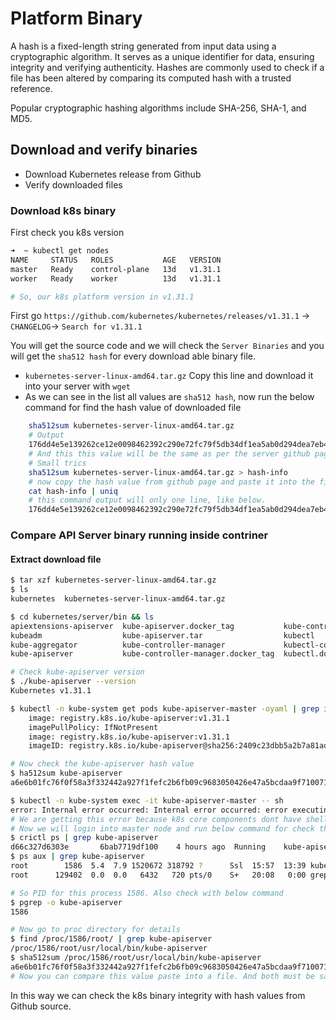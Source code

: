# Platform Binary

A hash is a fixed-length string generated from input data using a cryptographic algorithm. It serves as a unique identifier for data, ensuring integrity and verifying authenticity. Hashes are commonly used to check if a file has been altered by comparing its computed hash with a trusted reference.

Popular cryptographic hashing algorithms include SHA-256, SHA-1, and MD5.

## Download and verify binaries
- Download Kubernetes release from Github
- Verify downloaded files

### Download k8s binary
First check you k8s version

```bash
➜  ~ kubectl get nodes
NAME     STATUS   ROLES           AGE   VERSION
master   Ready    control-plane   13d   v1.31.1
worker   Ready    worker          13d   v1.31.1

# So, our k8s platform version in v1.31.1
```
First go `https://github.com/kubernetes/kubernetes/releases/v1.31.1` -> `CHANGELOG`-> `Search for v1.31.1`

You will get the source code and we will check the `Server Binaries` and you will get the `sha512 hash` for every download able binary file.

 - `kubernetes-server-linux-amd64.tar.gz` Copy this line and download it into your server with `wget`
 - As we can see in the list all values are `sha512 hash`, now run the below command for find the hash value of downloaded file
```bash 
    sha512sum kubernetes-server-linux-amd64.tar.gz
    # Output
    176dd4e5e139262ce12e0098462392c290e72fc79f5db34df1ea5ab0d294dea7eb4d4fe74b69e479b7ce192069bc637cae011602c2dd93dde5e74fc4e77aa0a5  kubernetes-server-linux-amd64.tar.gz
    # And this this value will be the same as per the server github page. If it is not matched you downloaded file is not correct or corrupted file.
    # Small trics
    sha512sum kubernetes-server-linux-amd64.tar.gz > hash-info
    # now copy the hash value from github page and paste it into the file in next line and run below command. Also please remove kubernetes-server-linux-amd64.tar.gz from first line before proceed.
    cat hash-info | uniq
    # this command output will only one line, like below.
    176dd4e5e139262ce12e0098462392c290e72fc79f5db34df1ea5ab0d294dea7eb4d4fe74b69e479b7ce192069bc637cae011602c2dd93dde5e74fc4e77aa0a5 
```

### Compare API Server binary running inside contriner

#### Extract download file

```bash
$ tar xzf kubernetes-server-linux-amd64.tar.gz
$ ls
kubernetes  kubernetes-server-linux-amd64.tar.gz

$ cd kubernetes/server/bin && ls
apiextensions-apiserver  kube-apiserver.docker_tag           kube-controller-manager.tar  kubectl.tar      kube-proxy.docker_tag      kube-scheduler.tar
kubeadm                  kube-apiserver.tar                  kubectl                      kubelet          kube-proxy.tar             mounter
kube-aggregator          kube-controller-manager             kubectl-convert              kube-log-runner  kube-scheduler
kube-apiserver           kube-controller-manager.docker_tag  kubectl.docker_tag           kube-proxy       kube-scheduler.docker_tag

# Check kube-apiserver version
$ ./kube-apiserver --version
Kubernetes v1.31.1

$ kubectl -n kube-system get pods kube-apiserver-master -oyaml | grep image
    image: registry.k8s.io/kube-apiserver:v1.31.1
    imagePullPolicy: IfNotPresent
    image: registry.k8s.io/kube-apiserver:v1.31.1
    imageID: registry.k8s.io/kube-apiserver@sha256:2409c23dbb5a2b7a81adbb184d3eac43ac653e9b97a7c0ee121b89bb3ef61fdb

# Now check the kube-apiserver hash value
$ ha512sum kube-apiserver 
a6e6b01fc76f0f58a3f332442a927f1fefc2b6fb09c9683050426e47a5bcdaa9f7100713f3bc924ea27ba1c2ab28099644ce713f3d0ee957e0fdf99aa4aaab6d  kube-apiserver

$ kubectl -n kube-system exec -it kube-apiserver-master -- sh
error: Internal error occurred: Internal error occurred: error executing command in container: failed to exec in container: failed to start exec "80019a3b71239a491ed6397da7a916263c9ad146893580b20ac918fed040a81d": OCI runtime exec failed: exec failed: unable to start container process: exec: "sh": executable file not found in $PATH: unknown
# We are getting this error because k8s core components dont have shell inside pod
# Now we will login into master node and run below command for check the hash 
$ crictl ps | grep kube-apiserver
d66c327d6303e       6bab7719df100    4 hours ago  Running    kube-apiserver  5    ab5246a092eeb       kube-apiserver-master
$ ps aux | grep kube-apiserver
root        1586  5.4  7.9 1520672 318792 ?      Ssl  15:57  13:39 kube-apiserver --advertise-address=192.168.0.110 --allow-privileged=true --authorization-mode=Node,RBAC --client-ca-file=/etc/kubernetes/pki/ca.crt --enable-admission-plugins=NodeRestriction --enable-bootstrap-token-auth=true --etcd-cafile=/etc/kubernetes/pki/etcd/ca.crt --etcd-certfile=/etc/kubernetes/pki/apiserver-etcd-client.crt --etcd-keyfile=/etc/kubernetes/pki/apiserver-etcd-client.key --etcd-servers=https://127.0.0.1:2379 --kubelet-client-certificate=/etc/kubernetes/pki/apiserver-kubelet-client.crt --kubelet-client-key=/etc/kubernetes/pki/apiserver-kubelet-client.key --kubelet-preferred-address-types=InternalIP,ExternalIP,Hostname --proxy-client-cert-file=/etc/kubernetes/pki/front-proxy-client.crt --proxy-client-key-file=/etc/kubernetes/pki/front-proxy-client.key --requestheader-allowed-names=front-proxy-client --requestheader-client-ca-file=/etc/kubernetes/pki/front-proxy-ca.crt --requestheader-extra-headers-prefix=X-Remote-Extra- --requestheader-group-headers=X-Remote-Group --requestheader-username-headers=X-Remote-User --secure-port=6443 --service-account-issuer=https://kubernetes.default.svc.cluster.local --service-account-key-file=/etc/kubernetes/pki/sa.pub --service-account-signing-key-file=/etc/kubernetes/pki/sa.key --service-cluster-ip-range=10.96.0.0/12 --tls-cert-file=/etc/kubernetes/pki/apiserver.crt --tls-private-key-file=/etc/kubernetes/pki/apiserver.key
root      129402  0.0  0.0   6432   720 pts/0    S+   20:08   0:00 grep --color=auto kube-apiserver

# So PID for this process 1586. Also check with below command
$ pgrep -o kube-apiserver
1586

# Now go to proc directory for details
$ find /proc/1586/root/ | grep kube-apiserver
/proc/1586/root/usr/local/bin/kube-apiserver
$ sha512sum /proc/1586/root/usr/local/bin/kube-apiserver
a6e6b01fc76f0f58a3f332442a927f1fefc2b6fb09c9683050426e47a5bcdaa9f7100713f3bc924ea27ba1c2ab28099644ce713f3d0ee957e0fdf99aa4aaab6d  /proc/1586/root/usr/local/bin/kube-apiserver
# Now you can compare this value paste into a file. And both must be same.
```
In this way we can check the k8s binary integrity with hash values from Github source.
